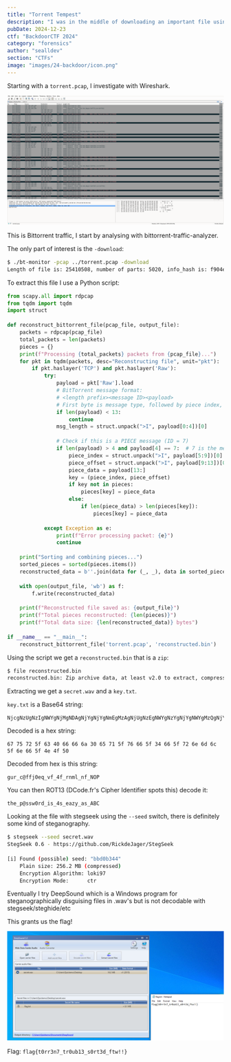 ```yaml
---
title: "Torrent Tempest"
description: "I was in the middle of downloading an important file using a peer-to-peer protocol, but something went wrong. I captured all the traffic but I'm a bit lost in this deep sea of data. Can you help me piece the file back together?\n\n`https://drive.google.com/file/d/1xXuUaLjswpDGNGm0VagjSJOnpLrHcH94/view?usp=sharing`"
pubDate: 2024-12-23
ctf: "BackdoorCTF 2024"
category: "forensics"
author: "sealldev"
section: "CTFs"
image: "images/24-backdoor/icon.png"
---
```




Starting with a `torrent.pcap`, I investigate with Wireshark.

![wiresharkbittorrent.png](images/24-backdoor/wiresharkbittorrent.png)

This is Bittorrent traffic, I start by analysing with bittorrent-traffic-analyzer.

The only part of interest is the `-download`:
```bash
$ ./bt-monitor -pcap ../torrent.pcap -download
Length of file is: 25410508, number of parts: 5020, info_hash is: f904efebe656514c26fd5d9f66b810113c85fdd4, contributors: {('10.0.0.1', '6881')}
```

To extract this file I use a Python script:
```python
from scapy.all import rdpcap
from tqdm import tqdm
import struct

def reconstruct_bittorrent_file(pcap_file, output_file):
    packets = rdpcap(pcap_file)
    total_packets = len(packets)
    pieces = {}
    print(f"Processing {total_packets} packets from {pcap_file}...")
    for pkt in tqdm(packets, desc="Reconstructing file", unit="pkt"):
        if pkt.haslayer('TCP') and pkt.haslayer('Raw'):
            try:
                payload = pkt['Raw'].load
                # BitTorrent message format:
                # <length prefix><message ID><payload>
                # First byte is message type, followed by piece index, offset, and data
                if len(payload) < 13:
                    continue
                msg_length = struct.unpack(">I", payload[0:4])[0]
                
                # Check if this is a PIECE message (ID = 7)
                if len(payload) > 4 and payload[4] == 7:  # 7 is the message ID for PIECE
                    piece_index = struct.unpack(">I", payload[5:9])[0]
                    piece_offset = struct.unpack(">I", payload[9:13])[0]
                    piece_data = payload[13:]
                    key = (piece_index, piece_offset)
                    if key not in pieces:
                        pieces[key] = piece_data
                    else:
                        if len(piece_data) > len(pieces[key]):
                            pieces[key] = piece_data
                            
            except Exception as e:
                print(f"Error processing packet: {e}")
                continue
    
    print("Sorting and combining pieces...")
    sorted_pieces = sorted(pieces.items())
    reconstructed_data = b''.join(data for (_, _), data in sorted_pieces)
    
    with open(output_file, 'wb') as f:
        f.write(reconstructed_data)
    
    print(f"Reconstructed file saved as: {output_file}")
    print(f"Total pieces reconstructed: {len(pieces)}")
    print(f"Total data size: {len(reconstructed_data)} bytes")

if __name__ == "__main__":
    reconstruct_bittorrent_file('torrent.pcap', 'reconstructed.bin')
```

Using the script we get a `reconstructed.bin` that is a `zip`:
```bash
$ file reconstructed.bin
reconstructed.bin: Zip archive data, at least v2.0 to extract, compression method=deflate
```

Extracting we get a `secret.wav` and a `key.txt`.

`key.txt` is a Base64 string:
```
NjcgNzUgNzIgNWYgNjMgNDAgNjYgNjYgNmEgMzAgNjUgNzEgNWYgNzYgNjYgNWYgMzQgNjYgNWYgNzIgNmUgNmQgNmMgNWYgNmUgNjYgNWYgNGUgNGYgNTA=
```

Decoded is a hex string:
```
67 75 72 5f 63 40 66 66 6a 30 65 71 5f 76 66 5f 34 66 5f 72 6e 6d 6c 5f 6e 66 5f 4e 4f 50
```

Decoded from hex is this string:
```
gur_c@ffj0eq_vf_4f_rnml_nf_NOP
```

You can then ROT13 (DCode.fr's Cipher Identifier spots this) decode it:
```
the_p@ssw0rd_is_4s_eazy_as_ABC
```

Looking at the file with stegseek using the `--seed` switch, there is definitely some kind of steganography.
```bash
$ stegseek --seed secret.wav
StegSeek 0.6 - https://github.com/RickdeJager/StegSeek

[i] Found (possible) seed: "bbd0b344"             
	Plain size: 256.2 MB (compressed)
	Encryption Algorithm: loki97
	Encryption Mode:      ctr
```

Eventually I try DeepSound which is a Windows program for steganographically disguising files in .wav's but is not decodable with stegseek/steghide/etc

This grants us the flag!

![torrentdeepsound.png](images/24-backdoor/torrentdeepsound.png)

Flag: `flag{t0rr3n7_tr0ub13_s0rt3d_ftw!!}`